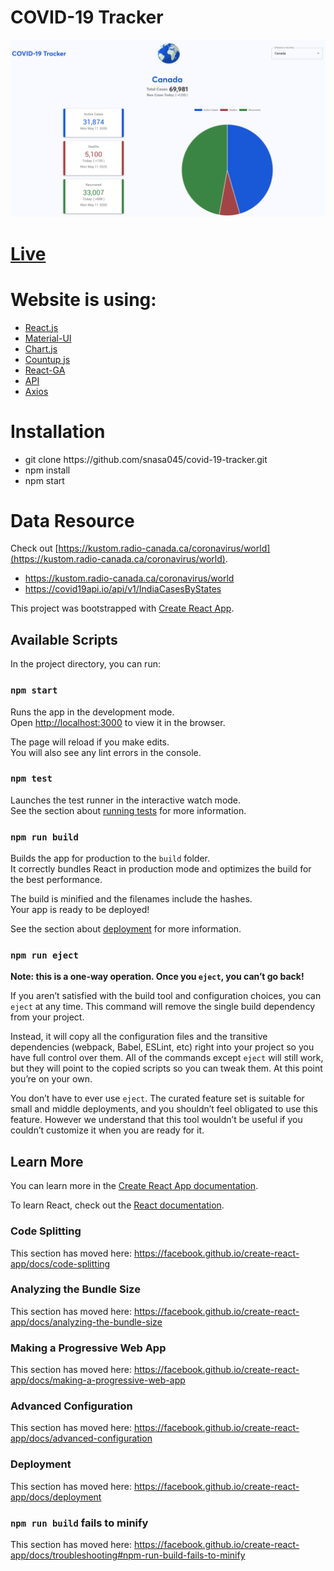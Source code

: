 # COVID-19 Tracker

<img src="./src/assets/images/covid19AppImage.png">

# [Live](https://covid-19-tracker-sid.web.app/)

# Website is using:
<ul>
  <li><a href="https://reactjs.org/" target="_blank">React.js</a></li>
  <li><a href="https://material-ui.com/" target="_blank">Material-UI</a></li>
  <li><a href="https://www.chartjs.org/" target="_blank">Chart.js</a></li>
  <li><a href="https://github.com/glennreyes/react-countup" target="_blank">Countup js</a></li>
  <li><a href="https://github.com/react-ga/react-ga" target="_blank">React-GA</a></li>
  <li><a href="https://kustom.radio-canada.ca/coronavirus/world" target="_blank">API</a></li>
  <li><a href="https://github.com/axios/axios" target="_blank">Axios</a></li>
</ul>

# Installation

<ul>
  <li>git clone https://github.com/snasa045/covid-19-tracker.git</li>
  <li>npm install</li>
  <li>npm start</li>
</ul>

# Data Resource
Check out [https://kustom.radio-canada.ca/coronavirus/world](https://kustom.radio-canada.ca/coronavirus/world).
<ul>
  <li><a href="https://kustom.radio-canada.ca/coronavirus/world" target = "_blank">https://kustom.radio-canada.ca/coronavirus/world</a></li>
  <li><a href="https://covid19api.io/api/v1/IndiaCasesByStates" target = "_blank">https://covid19api.io/api/v1/IndiaCasesByStates</a></li>
</ul>


This project was bootstrapped with [Create React App](https://github.com/facebook/create-react-app).

## Available Scripts

In the project directory, you can run:

### `npm start`

Runs the app in the development mode.<br />
Open [http://localhost:3000](http://localhost:3000) to view it in the browser.

The page will reload if you make edits.<br />
You will also see any lint errors in the console.

### `npm test`

Launches the test runner in the interactive watch mode.<br />
See the section about [running tests](https://facebook.github.io/create-react-app/docs/running-tests) for more information.

### `npm run build`

Builds the app for production to the `build` folder.<br />
It correctly bundles React in production mode and optimizes the build for the best performance.

The build is minified and the filenames include the hashes.<br />
Your app is ready to be deployed!

See the section about [deployment](https://facebook.github.io/create-react-app/docs/deployment) for more information.

### `npm run eject`

**Note: this is a one-way operation. Once you `eject`, you can’t go back!**

If you aren’t satisfied with the build tool and configuration choices, you can `eject` at any time. This command will remove the single build dependency from your project.

Instead, it will copy all the configuration files and the transitive dependencies (webpack, Babel, ESLint, etc) right into your project so you have full control over them. All of the commands except `eject` will still work, but they will point to the copied scripts so you can tweak them. At this point you’re on your own.

You don’t have to ever use `eject`. The curated feature set is suitable for small and middle deployments, and you shouldn’t feel obligated to use this feature. However we understand that this tool wouldn’t be useful if you couldn’t customize it when you are ready for it.

## Learn More

You can learn more in the [Create React App documentation](https://facebook.github.io/create-react-app/docs/getting-started).

To learn React, check out the [React documentation](https://reactjs.org/).

### Code Splitting

This section has moved here: https://facebook.github.io/create-react-app/docs/code-splitting

### Analyzing the Bundle Size

This section has moved here: https://facebook.github.io/create-react-app/docs/analyzing-the-bundle-size

### Making a Progressive Web App

This section has moved here: https://facebook.github.io/create-react-app/docs/making-a-progressive-web-app

### Advanced Configuration

This section has moved here: https://facebook.github.io/create-react-app/docs/advanced-configuration

### Deployment

This section has moved here: https://facebook.github.io/create-react-app/docs/deployment

### `npm run build` fails to minify

This section has moved here: https://facebook.github.io/create-react-app/docs/troubleshooting#npm-run-build-fails-to-minify
